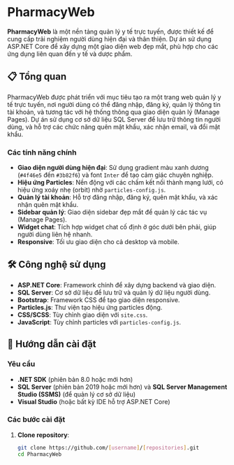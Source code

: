 ﻿# PharmacyWeb
**PharmacyWeb** là một nền tảng quản lý y tế trực tuyến, được thiết kế để cung cấp trải nghiệm người dùng hiện đại và thân thiện. Dự án sử dụng ASP.NET Core để xây dựng một giao diện web đẹp mắt, phù hợp cho các ứng dụng liên quan đến y tế và dược phẩm.

## 📋 Tổng quan

PharmacyWeb được phát triển với mục tiêu tạo ra một trang web quản lý y tế trực tuyến, nơi người dùng có thể đăng nhập, đăng ký, quản lý thông tin tài khoản, và tương tác với hệ thống thông qua giao diện quản lý (Manage Pages). Dự án sử dụng cơ sở dữ liệu SQL Server để lưu trữ thông tin người dùng, và hỗ trợ các chức năng quên mật khẩu, xác nhận email, và đổi mật khẩu.

### Các tính năng chính
- **Giao diện người dùng hiện đại**: Sử dụng gradient màu xanh dương (`#4f46e5` đến `#3b82f6`) và font `Inter` để tạo cảm giác chuyên nghiệp.
- **Hiệu ứng Particles**: Nền động với các chấm kết nối thành mạng lưới, có hiệu ứng xoáy nhẹ (orbit) nhờ `particles-config.js`.
- **Quản lý tài khoản**: Hỗ trợ đăng nhập, đăng ký, quên mật khẩu, và xác nhận quên mật khẩu.
- **Sidebar quản lý**: Giao diện sidebar đẹp mắt để quản lý các tác vụ (Manage Pages).
- **Widget chat**: Tích hợp widget chat cố định ở góc dưới bên phải, giúp người dùng liên hệ nhanh.
- **Responsive**: Tối ưu giao diện cho cả desktop và mobile.

## 🛠️ Công nghệ sử dụng
- **ASP.NET Core**: Framework chính để xây dựng backend và giao diện.
- **SQL Server**: Cơ sở dữ liệu để lưu trữ và quản lý dữ liệu người dùng.
- **Bootstrap**: Framework CSS để tạo giao diện responsive.
- **Particles.js**: Thư viện tạo hiệu ứng particles động.
- **CSS/SCSS**: Tùy chỉnh giao diện với `site.css`.
- **JavaScript**: Tùy chỉnh particles với `particles-config.js`.

## 🚀 Hướng dẫn cài đặt

### Yêu cầu
- **.NET SDK** (phiên bản 8.0 hoặc mới hơn)
- **SQL Server** (phiên bản 2019 hoặc mới hơn) và **SQL Server Management Studio (SSMS)** (để quản lý cơ sở dữ liệu)
- **Visual Studio** (hoặc bất kỳ IDE hỗ trợ ASP.NET Core)

### Các bước cài đặt
1. **Clone repository**:
   ```bash
   git clone https://github.com/[username]/[repositories].git
   cd PharmacyWeb